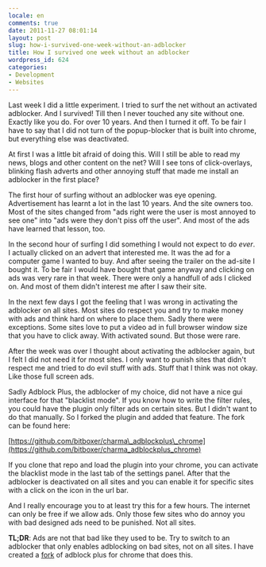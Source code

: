 ```yaml
---
locale: en
comments: true
date: 2011-11-27 08:01:14
layout: post
slug: how-i-survived-one-week-without-an-adblocker
title: How I survived one week without an adblocker
wordpress_id: 624
categories:
- Development
- Websites
---
```


Last week I did a little experiment. I tried to surf the net without an
activated adblocker. And I survived! Till then I never touched any site without
one. Exactly like you do. For over 10 years. And then I turned it off. To be
fair I have to say that I did not turn of the popup-blocker that is built into
chrome, but everything else was deactivated.

At first I was a little bit afraid of doing this. Will I still be able to read
my news, blogs and other content on the net? Will I see tons of click-overlays,
blinking flash adverts and other annoying stuff that made me install an
adblocker in the first place?

The first hour of surfing without an adblocker was eye opening. Advertisement
has learnt a lot in the last 10 years. And the site owners too. Most of the
sites changed from "ads right were the user is most annoyed to see one" into
"ads were they don't piss off the user". And most of the ads have learned that
lesson, too. 

In the second hour of surfing I did something I would not expect to do _ever_.
I actually clicked on an advert that interested me. It was the ad for a
computer game I wanted to buy. And after seeing the trailer on the ad-site I
bought it. To be fair I would have bought that game anyway and clicking on ads
was very rare in that week. There were only a handfull of ads I clicked on. And
most of them didn't interest me after I saw their site.

In the next few days I got the feeling that I was wrong in activating the
adblocker on all sites. Most sites do respect you and try to make money with
ads and think hard on where to place them. Sadly there were exceptions. Some
sites love to put a video ad in full browser window size that you have to click
away. With activated sound. But those were rare.

After the week was over I thought about activating the adblocker again, but I
felt I did not need it for most sites. I only want to punish sites that didn't
respect me and tried to do evil stuff with ads. Stuff that I think was not
okay. Like those full screen ads.

Sadly Adblock Plus, the adblocker of my choice, did not have a nice gui
interface for that "blacklist mode". If you know how to write the filter rules,
you could have the plugin only filter ads on certain sites. But I didn't want
to do that manually. So I forked the plugin and added that feature. The fork
can be found here:

[https://github.com/bitboxer/charma\_adblockplus\_chrome](https://github.com/bitboxer/charma_adblockplus_chrome)

If you clone that repo and load the plugin into your chrome, you can activate
the blacklist mode in the last tab of the settings panel. After that the
adblocker is deactivated on all sites and you can enable it for specific sites
with a click on the icon in the url bar.

And I really encourage you to at least try this for a few hours. The internet
can only be free if we allow ads. Only those few sites who do annoy you with
bad designed ads need to be punished. Not all sites.

**TL;DR**: Ads are not that bad like they used to be. Try to switch to an
adblocker that only enables adblocking on bad sites, not on all sites. I have
created a [fork](https://github.com/bitboxer/charma_adblockplus_chrome) of
adblock plus for chrome that does this.
